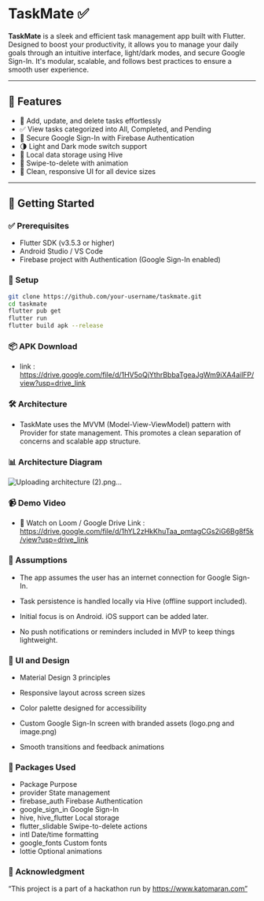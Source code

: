 # TaskMate ✅

**TaskMate** is a sleek and efficient task management app built with Flutter. Designed to boost your productivity, it allows you to manage your daily goals through an intuitive interface, light/dark modes, and secure Google Sign-In. It's modular, scalable, and follows best practices to ensure a smooth user experience.

---

## 📱 Features

- 📝 Add, update, and delete tasks effortlessly  
- ✅ View tasks categorized into All, Completed, and Pending  
- 🔐 Secure Google Sign-In with Firebase Authentication  
- 🌗 Light and Dark mode switch support  
- 💾 Local data storage using Hive  
- 🧹 Swipe-to-delete with animation  
- 📱 Clean, responsive UI for all device sizes  

---

## 🚀 Getting Started

### ✅ Prerequisites
- Flutter SDK (v3.5.3 or higher)
- Android Studio / VS Code
- Firebase project with Authentication (Google Sign-In enabled)

### 🔧 Setup

```bash
git clone https://github.com/your-username/taskmate.git
cd taskmate
flutter pub get
flutter run
flutter build apk --release
```
### 📦 APK Download
  - link : https://drive.google.com/file/d/1HV5oQjYthrBbbaTgeaJgWm9iXA4ailFP/view?usp=drive_link

### 🛠️ Architecture
  - TaskMate uses the MVVM (Model-View-ViewModel) pattern with Provider for state management. This promotes a clean separation of concerns and scalable app structure.

### 📊 Architecture Diagram
   ![Uploading architecture (2).png…]()


### 📹 Demo Video
  - 🎥 Watch on Loom / Google Drive Link : https://drive.google.com/file/d/1hYL2zHkKhuTaa_pmtagCGs2iG6Bg8f5k/view?usp=drive_link

### 🧠 Assumptions
 - The app assumes the user has an internet connection for Google Sign-In.

 - Task persistence is handled locally via Hive (offline support included).

 - Initial focus is on Android. iOS support can be added later.

 - No push notifications or reminders included in MVP to keep things lightweight.

### 🎨 UI and Design
 - Material Design 3 principles

 - Responsive layout across screen sizes

 - Color palette designed for accessibility

 - Custom Google Sign-In screen with branded assets (logo.png and image.png)

 - Smooth transitions and feedback animations

### 🧰 Packages Used
 - Package	Purpose
 - provider	State management
 - firebase_auth	Firebase Authentication
 - google_sign_in	Google Sign-In
 - hive, hive_flutter	Local storage
 - flutter_slidable	Swipe-to-delete actions
 - intl	Date/time formatting
 - google_fonts	Custom fonts
 - lottie	Optional animations


### 🔗 Acknowledgment
“This project is a part of a hackathon run by https://www.katomaran.com”

